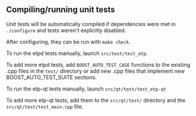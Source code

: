 Compiling/running unit tests
------------------------------------

Unit tests will be automatically compiled if dependencies were met in `./configure`
and tests weren't explicitly disabled.

After configuring, they can be run with `make check`.

To run the etpd tests manually, launch `src/test/test_etp`.

To add more etpd tests, add `BOOST_AUTO_TEST_CASE` functions to the existing
.cpp files in the `test/` directory or add new .cpp files that
implement new BOOST_AUTO_TEST_SUITE sections.

To run the etp-qt tests manually, launch `src/qt/test/test_etp-qt`

To add more etp-qt tests, add them to the `src/qt/test/` directory and
the `src/qt/test/test_main.cpp` file.
